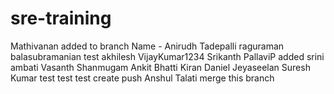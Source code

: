# sre-training
Mathivanan added to branch
Name - Anirudh Tadepalli
raguraman balasubramanian
test akhilesh
VijayKumar1234
Srikanth
PallaviP added
srini ambati
Vasanth Shanmugam
Ankit Bhatti
Kiran
Daniel Jeyaseelan
Suresh Kumar
test
test
test
create push
Anshul Talati
merge this branch